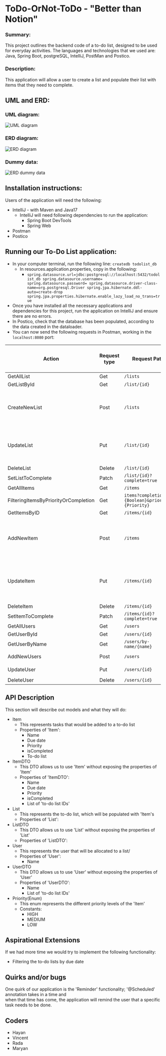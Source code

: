 # ToDo-OrNot-ToDo - "Better than Notion"

### Summary:
This project outlines the backend code of a to-do list, designed to be used for everyday activities.
The languages and technologies that we used are: Java, Spring Boot, postgreSQL, IntelliJ, PostMan and Postico.

### Description:
This application will allow a user to create a list and populate their list with items that they need to complete.

## UML and ERD:
### UML diagram: 
![UML diagram](BackEnd.jpg)

### ERD diagram:
![ERD diagram](erdForBackEnd.png)

### Dummy data:
![ERD dummy data](ERD%20Dummy%20data.png)

## Installation instructions:
Users of the application will need the following:
- IntelliJ - with Maven and Java17
  - IntelliJ will need following dependencies to run the application:
    - Spring Boot DevTools
    - Spring Web 
- Postman
- Postico

## Running our To-Do List application:
* In your computer terminal, run the following line: `createdb todolist_db`
  * In resources.application.properties, copy in the following:
    * `spring.datasource.url=jdbc:postgresql://localhost:5432/todolist_db
      spring.datasource.username=
      spring.datasource.password=
      spring.datasource.driver-class-name=org.postgresql.Driver
      spring.jpa.hibernate.ddl-auto=create-drop
      spring.jpa.properties.hibernate.enable_lazy_load_no_trans=true`
* Once you have installed all the necessary applications and dependencies for this project, run the application on IntelliJ and ensure there are no errors.
* In Postico, check that the database has been populated, according to the data created in the dataloader.
* You can now send the following requests in Postman, working in the `localhost:8080` port:

| Action                               | Request type | Request Path                                     | Request Body Required and Example Request Bodies                                                        |    
|--------------------------------------|--------------|--------------------------------------------------|---------------------------------------------------------------------------------------------------------|
| GetAllList                           | Get          | `/lists`                                         |                                                                                                         |
| GetListById                          | Get          | `/list/{id}`                                     |                                                                                                         |
| CreateNewList                        | Post         | `/lists`                                         | ✅ :  <br/> `{ "listName" :  "Gifts", "isCompleted" : "false","itemIds" : [2],"userIds" : [1]}`          |
| UpdateList                           | Put          | `/list/{id}`                                     | ✅ : <br/> `{ "listName" :  "Gifts", "isCompleted" : "false","itemIds" : [2],"userIds" : [1]}`           |
| DeleteList                           | Delete       | `/list/{id}`                                     |                                                                                                         |
| SetListToComplete                    | Patch        | `/list/{id}?complete=true`                       |                                                                                                         |
| GetAllItems                          | Get          | `/items`                                         |                                                                                                         |
| FilteringItemsByPriorityOrCompletion | Get          | `items?completion={Boolean}&priority={Priority}` |                                                                                                         |
| GetItemsByID                         | Get          | `/items/{id}`                                    |                                                                                                         |
| AddNewItem                           | Post         | `/items`                                         | ✅ : <br/>  `{"taskName" : "eggs", "dueDate" : "2022-06-23", "priority": "HIGH", "isCompleted" : false}` |
| UpdateItem                           | Put          | `/items/{id}`                                    | ✅ : <br/>  `{"taskName" : "eggs", "dueDate" : "2022-06-23", "priority": "HIGH", "isCompleted" : false}` |
| DeleteItem                           | Delete       | `/items/{id}`                                    |                                                                                                         |
| SetItemToComplete                    | Patch        | `/items/{id}?complete=true`                      |                                                                                                         |
| GetAllUsers                          | Get          | `/users`                                         |                                                                                                         |
| GetUserById                          | Get          | `/users/{id}`                                    |                                                                                                         |
| GetUserByName                        | Get          | `/users/by-name/{name}`                          |                                                                                                         |
| AddNewUsers                          | Post         | `/users`                                         | ✅ : <br/> `{"name" : "Tim"}`                                                                            |
| UpdateUser                           | Put          | `/users/{id}`                                    | ✅ : <br/> `{"name" : "Tim"}`                                                                            |
| DeleteUser                           | Delete       | `/users/{id}`                                    |                                                                                                         |

## API Description
This section will describe out models and what they will do:

  - Item
    - This represents tasks that would be added to a to-do list
    - Properties of 'Item':
      - Name
      - Due date
      - Priority 
      - isCompleted
      - To-do list
  - ItemDTO 
    - This DTO allows us to use 'Item' without exposing the properties of 'Item'
    - Properties of 'ItemDTO':
        - Name
        - Due date
        - Priority
        - isCompleted
        - List of 'to-do list IDs'
  - List
    - This represents the to-do list, which will be populated with 'Item's
    - Properties of 'List':
  - ListDTO
    - This DTO allows us to use 'List' without exposing the properties of 'List'
    - Properties of 'ListDTO':
  - User
    - This represents the user that will be allocated to a list/
    - Properties of 'User':
      - Name
  - UserDTO
    - This DTO allows us to use 'User' without exposing the properties of 'User'
    - Properties of 'UserDTO':
      - Name
      - List of 'to-do list IDs'
  - Priority(Enum)
    - This enum represents the different priority levels of the 'Item'
    - Constants:
      - HIGH
      - MEDIUM 
      - LOW




## Aspirational Extensions 
If we had more time we would try to implement the following functionality:
* Filtering the to-do lists by due date


## Quirks and/or bugs
One quirk of our application is the 'Reminder' functionality; '@Scheduled' annotation takes in a time and <br/>
when that time has come, the application will remind the user that a specific task needs to be done.

## Coders
- Hayan 
- Vincent 
- Rada 
- Maryan




